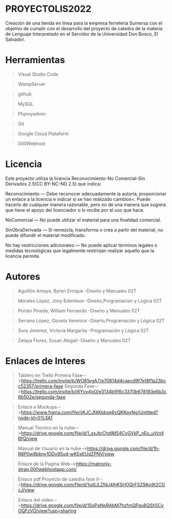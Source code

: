 # PROYECTOLIS2022
Creación de una tienda en línea para la empresa ferretería Sumersa con el objetivo de cumplir con el desarrollo del proyecto de catedra de la materia de Lenguaje Interpretado en el Servidor de la Universidad Don Bosco, El Salvador. 

# Herramientas
>Visual Studio Code

>WampServer

>github

>MySQL 

>Phpmyadmin

>Git

>Google Cloud Plataform

>000Webhost

# Licencia
Este proyecto utiliza la licencia Reconocimiento-No Comercial-Sin Derivados 2.5(CC BY-NC-ND 2.5) que indica:

Reconocimiento — Debe reconocer adecuadamente la autoría, proporcionar un enlace a la licencia e indicar si se han realizado cambios<. Puede hacerlo de cualquier manera razonable, pero no de una manera que sugiera que tiene el apoyo del licenciador o lo recibe por el uso que hace.

NoComercial — No puede utilizar el material para una finalidad comercial.

SinObraDerivada — Si remezcla, transforma o crea a partir del material, no puede difundir el material modificado.

No hay restricciones adicionales — No puede aplicar términos legales o medidas tecnológicas que legalmente restrinjan realizar aquello que la licencia permite.

# Autores
>Aguillón Amaya, Byron Enrique -Diseño y Manuales 02T

>Morales López, Jony Edenilson -Diseño,Programación y Lógica 02T

>Portán Pineda, William Fernando -Diseño y Manuales 02T

>Serrano López, Gissela Verenice -Diseño,Programación y Lógica 02T

>Sura Jimenez, Victoria Margarita -Programación y Lógica 02T

>Zelaya Flores, Susan Abigail -Diseño y Manuales 02T

# Enlaces de Interes 
>Tablero en Trello
>Primera Fase-->https://trello.com/invite/b/WO81pgA7/e70814d4caecd9f7e18f1a23bcc52357/primera-fase
>Segunda Fase-->https://trello.com/invite/b/i6Yyy4gO/e3134b916c3370b678183e6b3c6b502e/segunda-fase

>Enlace a Mockups-->https://www.figma.com/file/ijKJCJf4Kbbse6vQKKpyNg/Untitled?node-id=0%3A1

>Manual Tecnico en la nube-->https://drive.google.com/file/d/1_ssJtcChdlM54CyGVkP_nEo_uVct4BfQ/view

>Manual de Usuario en la nube-->https://drive.google.com/file/d/1h-R8P0w8bbnv1DDv95ud-wKEeEUdZPNV/view

>Enlace de la Pagina Web-->https://matronly-strap.000webhostapp.com/

>Enlace pdf Proyecto de catedra fase II-->https://drive.google.com/file/d/1ujtLjLZfdJ4ihKSHOQrFSZ9Ao9t2CGcJ/view

>Enlace del video-->https://drive.google.com/file/d/1SoPaNpRAbM7hzfmQPau8QSh5CvOQFzVO/view?usp=sharing
